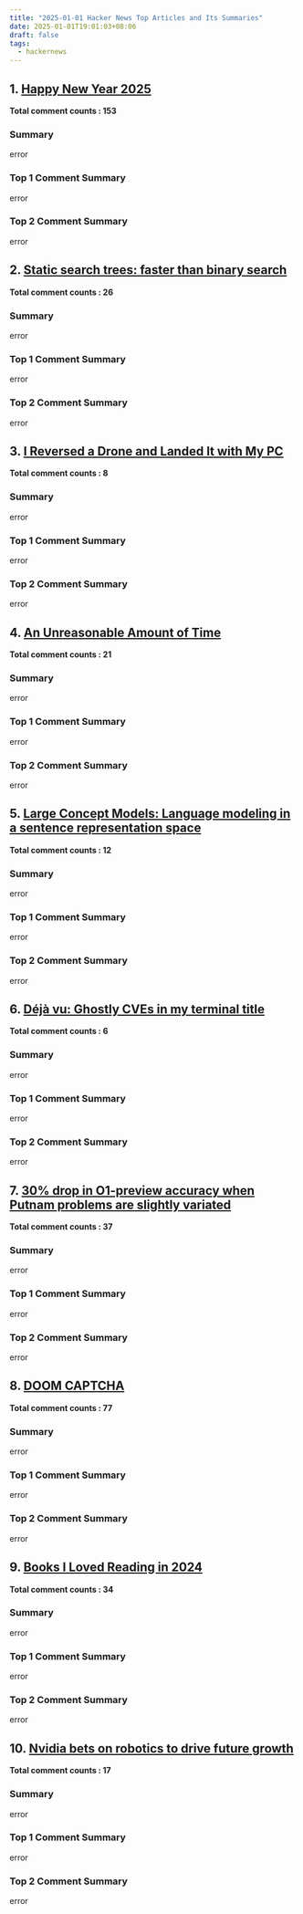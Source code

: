 ```yaml
---
title: "2025-01-01 Hacker News Top Articles and Its Summaries"
date: 2025-01-01T19:01:03+08:06
draft: false
tags:
  - hackernews
---
```


## 1. [Happy New Year 2025](https://news.ycombinator.com/item?id=42562750)

**Total comment counts : 153**

### Summary

 error

### Top 1 Comment Summary

 error

### Top 2 Comment Summary

 error

## 2. [Static search trees: faster than binary search](https://news.ycombinator.com/item?id=42562847)

**Total comment counts : 26**

### Summary

 error

### Top 1 Comment Summary

 error

### Top 2 Comment Summary

 error

## 3. [I Reversed a Drone and Landed It with My PC](https://news.ycombinator.com/item?id=42532014)

**Total comment counts : 8**

### Summary

 error

### Top 1 Comment Summary

 error

### Top 2 Comment Summary

 error

## 4. [An Unreasonable Amount of Time](https://news.ycombinator.com/item?id=42557098)

**Total comment counts : 21**

### Summary

 error

### Top 1 Comment Summary

 error

### Top 2 Comment Summary

 error

## 5. [Large Concept Models: Language modeling in a sentence representation space](https://news.ycombinator.com/item?id=42563534)

**Total comment counts : 12**

### Summary

 error

### Top 1 Comment Summary

 error

### Top 2 Comment Summary

 error

## 6. [Déjà vu: Ghostly CVEs in my terminal title](https://news.ycombinator.com/item?id=42562743)

**Total comment counts : 6**

### Summary

 error

### Top 1 Comment Summary

 error

### Top 2 Comment Summary

 error

## 7. [30% drop in O1-preview accuracy when Putnam problems are slightly variated](https://news.ycombinator.com/item?id=42565606)

**Total comment counts : 37**

### Summary

 error

### Top 1 Comment Summary

 error

### Top 2 Comment Summary

 error

## 8. [DOOM CAPTCHA](https://news.ycombinator.com/item?id=42566112)

**Total comment counts : 77**

### Summary

 error

### Top 1 Comment Summary

 error

### Top 2 Comment Summary

 error

## 9. [Books I Loved Reading in 2024](https://news.ycombinator.com/item?id=42564687)

**Total comment counts : 34**

### Summary

 error

### Top 1 Comment Summary

 error

### Top 2 Comment Summary

 error

## 10. [Nvidia bets on robotics to drive future growth](https://news.ycombinator.com/item?id=42548077)

**Total comment counts : 17**

### Summary

 error

### Top 1 Comment Summary

 error

### Top 2 Comment Summary

 error

